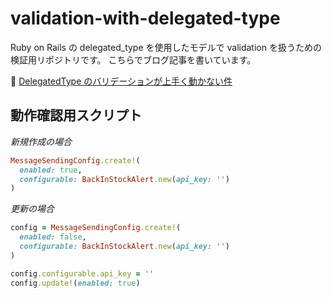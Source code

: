# validation-with-delegated-type

Ruby on Rails の delegated_type を使用したモデルで validation を扱うための検証用リポジトリです。
こちらでブログ記事を書いています。

:link: [DelegatedType のバリデーションが上手く動かない件](https://zenn.dev/socialplus/articles/317d29c9d46da1)

## 動作確認用スクリプト

_新規作成の場合_

```rb
MessageSendingConfig.create!(
  enabled: true,
  configurable: BackInStockAlert.new(api_key: '')
)
```

_更新の場合_

```rb
config = MessageSendingConfig.create!(
  enabled: false,
  configurable: BackInStockAlert.new(api_key: '')
)

config.configurable.api_key = ''
config.update!(enabled: true)
```
